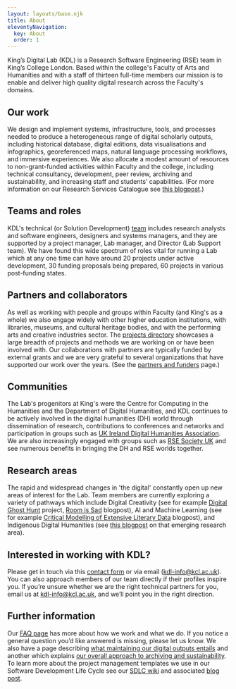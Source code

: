 ```yaml
---
layout: layouts/base.njk
title: About
eleventyNavigation:
  key: About
  order: 1
---
```


King’s Digital Lab (KDL) is a Research Software Engineering (RSE) team in King’s College London. Based within the college's Faculty of Arts and Humanities and with a staff of thirteen full-time members our mission is to enable and deliver high quality digital research across the Faculty's domains.

## Our work

We design and implement systems, infrastructure, tools, and processes needed to produce a heterogeneous range of digital scholarly outputs, including historical database, digital editions, data visualisations and infographics, georeferenced maps, natural language processing workflows, and immersive experiences. We also allocate a modest amount of resources to non-grant-funded activities within Faculty and the college, including technical consultancy, development, peer review, archiving and sustainability, and increasing staff and students’ capabilities. (For more information on our Research Services Catalogue see [this blogpost](/blog/snapshot-mission/).)

## Teams and roles

KDL's technical (or Solution Development) [team](/about/team/) includes research analysts and software engineers, designers and systems managers, and they are supported by a project manager, Lab manager, and Director (Lab Support team). We have found this wide spectrum of roles vital for running a Lab which at any one time can have around 20 projects under active development, 30 funding proposals being prepared, 60 projects in various post-funding states.

## Partners and collaborators

As well as working with people and groups within Faculty (and King's as a whole) we also engage widely with other higher education institutions, with libraries, museums, and cultural heritage bodies, and with the performing arts and creative industries sector. The [projects directory](/projects/) showcases a large breadth of projects and methods we are working on or have been involved with. Our collaborations with partners are typically funded by external grants and we are very grateful to several organizations that have supported our work over the years. (See the [partners and funders](/about/partners-and-funders/) page.)

## Communities

The Lab's progenitors at King's were the Centre for Computing in the Humanities and the Department of Digital Humanities, and KDL continues to be actively involved in the digital humanities (DH) world through dissemination of research, contributions to conferences and networks and participation in groups such as [UK Ireland Digital Humanities Association](https://digitalhumanities-uk-ie.org/). We are also increasingly engaged with groups such as [RSE Society UK](https://society-rse.org/) and see numerous benefits in bringing the DH and RSE worlds together.

## Research areas

The rapid and widespread changes in 'the digital' constantly open up new areas of interest for the Lab. Team members are currently exploring a variety of pathways which include Digital Creativity (see for example [Digital Ghost Hunt](https://digitalghosthunt.com/) project, [Room is Sad](/blog/room-sad/) blogpost), AI and Machine Learning (see for example [Critical Modelling of Extensive Literary Data](/blog/cmeld-ae/) blogpost), and Indigenous Digital Humanities (see [this blogpost](/blog/indigenous-digital-humanities-research-theme-under-development/) on that emerging research area).

## Interested in working with KDL?

Please get in touch via this [contact form](https://forms.clickup.com/26475560/f/t7z18-72308/NK252MBKP2M3U8YGXU) or via email ([kdl-info@kcl.ac.uk](mailto:kdl-info@kcl.ac.uk)). You can also approach members of our team directly if their profiles inspire you. If you’re unsure whether we are the right technical partners for you, email us at [kdl-info@kcl.ac.uk](mailto:kdl-info@kcl.ac.uk), and we’ll point you in the right direction.

## Further information

Our [FAQ page](/faqs/) has more about how we work and what we do. If you notice a general question you’d like answered is missing, please let us know. We also have a page describing [what maintaining our digital outputs entails](/about/maintenance/) and another which explains [our overall approach to archiving and sustainability](/about/archiving-and-sustainability/). To learn more about the project management templates we use in our Software Development Life Cycle see our [SDLC wiki](https://github.com/kingsdigitallab/sdlc-for-rse/wiki) and associated [blog post](/blog/sdlc-for-rse/).
